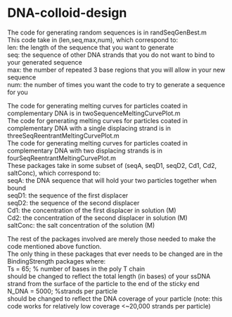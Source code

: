 # DNA-colloid-design

The code for generating random sequences is in randSeqGenBest.m  
This code take in (len,seq,max,num), which correspond to:  
len: the length of the sequence that you want to generate  
seq: the sequence of other DNA strands that you do not want to bind to your generated sequence  
max: the number of repeated 3 base regions that you will allow in your new sequence  
num: the number of times you want the code to try to generate a sequence for you  

The code for generating melting curves for particles coated in complementary DNA is in twoSequenceMeltingCurvePlot.m  
The code for generating melting curves for particles coated in complementary DNA with a single displacing strand is in threeSeqReentrantMeltingCurvePlot.m  
The code for generating melting curves for particles coated in complementary DNA with two displacing strands is in fourSeqReentrantMeltingCurvePlot.m  
These packages take in some subset of (seqA, seqD1, seqD2, Cd1, Cd2, saltConc), which correspond to:  
seqA: the DNA sequence that will hold your two particles together when bound  
seqD1: the sequence of the first displacer  
seqD2: the sequence of the second displacer  
Cd1: the concentration of the first displacer in solution (M)  
Cd2: the concentration of the second displacer in solution (M)  
saltConc: the salt concentration of the solution (M)  

The rest of the packages involved are merely those needed to make the code mentioned above function.  
The only thing in these packages that ever needs to be changed are in the BindingStrength packages where:  
Ts = 65; % number of bases in the poly T chain  
should be changed to reflect the total length (in bases) of your ssDNA strand from the surface of the particle to the end of the sticky end  
N_DNA = 5000; %strands per particle  
should be changed to reflect the DNA coverage of your particle (note: this code works for relatively low coverage <~20,000 strands per particle)  
